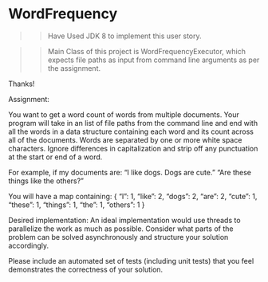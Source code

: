# WordFrequency

>>Have Used JDK 8  to implement this user story.

>> Main Class of this project  is WordFrequencyExecutor, which expects file paths as input from command line arguments as per the assignment.


Thanks!

Assignment:

You want to get a word count of words from multiple documents. Your program will take in an list of file paths from the command line and end with all the words in a data structure containing each word and its count across all of the documents. Words are separated by one or more white space characters. Ignore differences in capitalization and strip off any punctuation at the start or end of a word.
 
For example, if my documents are:
“I like dogs. Dogs are cute.”
“Are these things like the others?”
 
You will have a map containing:
{
“I”: 1,
“like”: 2,
“dogs”: 2,
“are”: 2,
“cute”: 1,
“these”: 1,
“things”: 1,
“the”: 1,
“others”: 1
}
 
Desired implementation:
An ideal implementation would use threads to parallelize the work as much as possible. Consider what parts of the problem can be solved asynchronously and structure your solution accordingly.
 
Please include an automated set of tests (including unit tests) that you feel demonstrates the correctness of your solution. 
